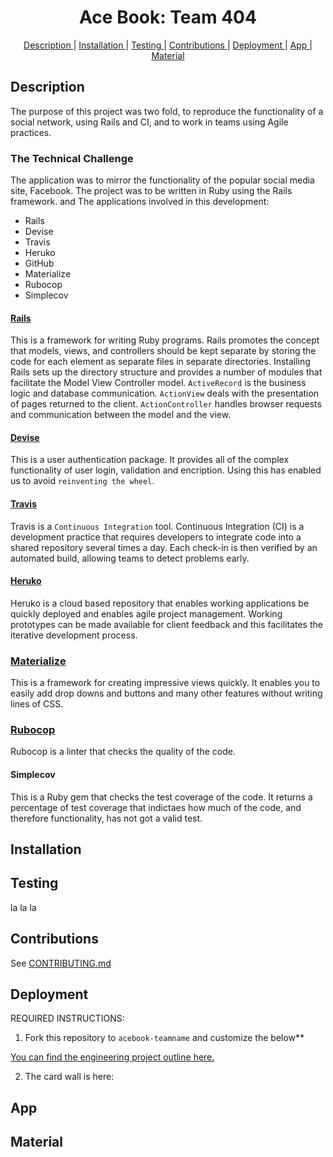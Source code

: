 <h1 align="center">Ace Book: Team 404</h1>
<p align="center">

<div align="center">    
  
[Description ](#description) | 
[Installation ](#installation) | 
[Testing ](#testing) | 
[Contributions ](#contributions) | 
[Deployment ](#deployment) | 
[App ](#app) |
[Material ](#material)

</div>

## Description

The purpose of this project was two fold, to reproduce the functionality of a social network, using Rails and CI, and to work in teams using Agile practices. 

### The Technical Challenge

The application was to mirror the functionality of the popular social media site, Facebook. The project was to be written in Ruby using the Rails framework.  and 
The applications involved in this development:
* Rails
* Devise
* Travis
* Heruko
* GitHub
* Materialize
* Rubocop 
* Simplecov

#### [Rails](https://guides.rubyonrails.org/)
This is a framework for writing Ruby programs. Rails promotes the concept that models, views, and controllers should be kept separate by storing the code for each element as separate files in separate directories. Installing Rails sets up the directory structure and provides a number of modules that facilitate the Model View Controller model. `ActiveRecord` is the business logic and database communication. `ActionView` deals with the presentation of pages returned to the client. `ActionController` handles browser requests and communication between the model and the view. 

#### [Devise](https://github.com/plataformatec/devise)
This is a user authentication package. It provides all of the complex functionality of user login, validation and encription. Using this has enabled us to avoid `reinventing the wheel`.

#### [Travis](https://travis-ci.org/)
Travis is a `Continuous Integration` tool. Continuous Integration (CI) is a development practice that requires developers to integrate code into a shared repository several times a day. Each check-in is then verified by an automated build, allowing teams to detect problems early.

#### [Heruko](https://www.heroku.com/)
Heruko is a cloud based repository that enables working applications be quickly deployed and enables agile project management. Working prototypes can be made available for client feedback and this facilitates the iterative development process.

### [Materialize](https://materializecss.com/)
This is a framework for creating impressive views quickly. It enables you to easily add drop downs and buttons and many other features without writing lines of CSS.

### [Rubocop](https://rubocop.readthedocs.io/en/latest/)
Rubocop is a linter that checks the quality of the code. 

#### Simplecov
This is a Ruby gem that checks the test coverage of the code. It returns a percentage of test coverage that indictaes how much of the code, and therefore functionality, has not got a valid test.


## Installation

## Testing

la la la

## Contributions

See [CONTRIBUTING.md](CONTRIBUTING.md)

## Deployment

REQUIRED INSTRUCTIONS:

1. Fork this repository to `acebook-teamname` and customize
the below**

[You can find the engineering project outline here.](https://github.com/makersacademy/course/tree/master/engineering_projects/rails)

2. The card wall is here: <please update>
  
## App

## Material

